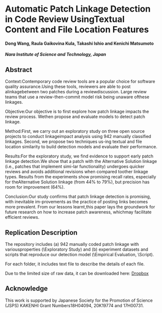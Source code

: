 # Automatic Patch Linkage Detection in Code Review UsingTextual Content and File Location Features

#### Dong Wang, Raula Gaikovina Kula, Takashi Ishio and Kenichi Matsumoto
#### *Nara Institute of Science and Technology, Japan*

## Abstract
Context:Contemporary code review tools are a popular choice for software quality assurance.Using these tools, reviewers are able to post alinkagebetween two patches during a reviewdiscussion. Large review teams that use a review-then-commit model risk being unaware ofthese linkages.

Objective:Our objective is to first explore how patch linkage impacts the review process. Wethen propose and evaluate models to detect patch linkage.  

Method:First, we carry out an exploratory study on three open source projects to conduct linkageimpact analysis using 942 manually classified linkages. Second, we propose two techniques us-ing textual and file location similarity to build detection models and evaluate their performance.

Results:For the exploratory study, we find evidence to support early patch linkage detection.We show that a patch with the Alternative Solution linkage (i.e., patches that implement simi-lar functionality) undergoes quicker reviews and avoids additional revisions when compared toother linkage types. Results from the experiments show promising recall rates, especially for theAlternative Solution linkage (from 44% to 79%), but precision has room for improvement (64%).

Conclusion:Our study confirms that patch linkage detection is promising, with inevitable im-provements as the practice of posting links becomes more prevalent. From our lessons learnt,this paper lays the groundwork for future research on how to increase patch awareness, whichmay facilitate efficient reviews.


## Replication Description
The repository includes (a) 942 manually coded patch linkage with variousproperties (\Exploratory Study) and (b) experiment datasets and scripts that reproduce our detection model (\Empirical Evaluation, \Script).

For each folder, it includes text file to describe the details of each file.

Due to the limited size of raw data, it can be downloaded here: [Dropbox](https://www.dropbox.com/sh/o19sdx9p7t985pj/AAAzoWHO6eyWMNsk6tw5rhJua?dl=0)

## Acknowledge
This work is supported by Japanese Society for the Promotion of Science (JSPS) KAKENHI Grant Numbers18H04094, 20K19774 and 17H00731.
